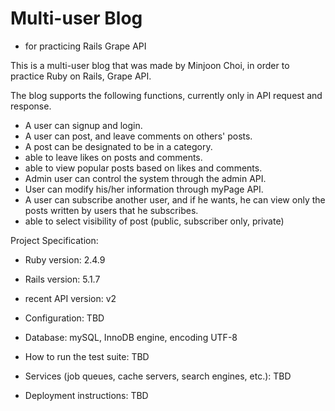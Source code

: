 # Multi-user Blog
* for practicing Rails Grape API

This is a multi-user blog that was made by Minjoon Choi, in order to practice Ruby on Rails, Grape API.

The blog supports the following functions, currently only in API request and response.
* A user can signup and login.
* A user can post, and leave comments on others' posts.
* A post can be designated to be in a category.
* able to leave likes on posts and comments.
* able to view popular posts based on likes and comments.
* Admin user can control the system through the admin API.
* User can modify his/her information through myPage API.
* A user can subscribe another user, and if he wants, he can view only the posts written by users that he subscribes.
* able to select visibility of post (public, subscriber only, private)


Project Specification:

* Ruby version: 2.4.9

* Rails version: 5.1.7

* recent API version: v2

* Configuration: TBD

* Database: mySQL, InnoDB engine, encoding UTF-8

* How to run the test suite: TBD

* Services (job queues, cache servers, search engines, etc.): TBD

* Deployment instructions: TBD

